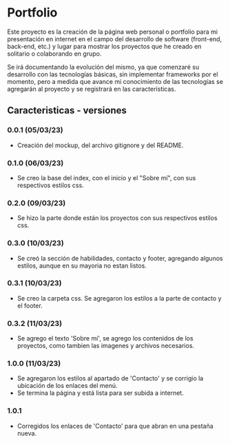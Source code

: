 # Portfolio

Este proyecto es la creación de la página web personal o portfolio para mi presentación en internet en el campo del desarrollo de software (front-end, back-end, etc.) y lugar para mostrar los proyectos que he creado en solitario o colaborando en grupo.

Se irá documentando la evolución del mismo, ya que comenzaré su desarrollo con las tecnologías básicas, sin implementar frameworks por el momento, pero a medida que avance mi conocimiento de las tecnologías se agregarán al proyecto y se registrará en las características.

## Caracteristicas - versiones

### 0.0.1 (05/03/23)

-   Creación del mockup, del archivo gitignore y del README.

### 0.1.0 (06/03/23)

-   Se creo la base del index, con el inicio y el "Sobre mí", con sus respectivos estilos css.

### 0.2.0 (09/03/23)

-   Se hizo la parte donde están los proyectos con sus respectivos estilos css.

### 0.3.0 (10/03/23)

-   Se creó la sección de habilidades, contacto y footer, agregando algunos estilos, aunque en su mayoria no estan listos.

### 0.3.1 (10/03/23)

-   Se creo la carpeta css. Se agregaron los estilos a la parte de contacto y el footer.

### 0.3.2 (11/03/23)

-   Se agrego el texto 'Sobre mí', se agrego los contenidos de los proyectos, como tambien las imagenes y archivos necesarios.

### 1.0.0 (11/03/23)

-   Se agregaron los estilos al apartado de 'Contacto' y se corrigio la ubicación de los enlaces del menú.
-   Se termina la página y está lista para ser subida a internet.

### 1.0.1

-   Corregidos los enlaces de 'Contacto' para que abran en una pestaña nueva.
